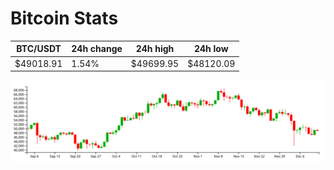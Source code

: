 # Bitcoin Stats

BTC/USDT|24h change|24h high|24h low|
|---|---|---|---|
|$49018.91|1.54%|$49699.95|$48120.09|

<img src="./chart.svg">
